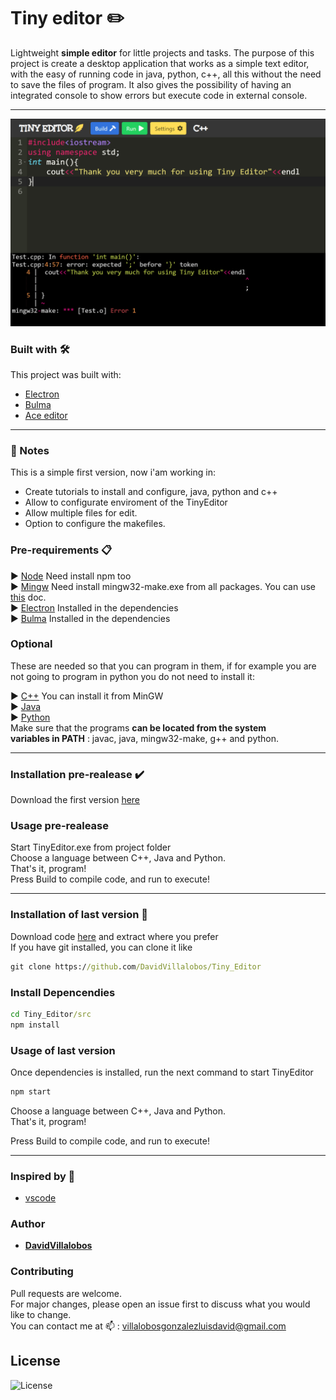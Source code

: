 # Tiny editor ✏️

Lightweight **simple editor** for little projects and tasks.
The purpose of this project is create a desktop application that works as a simple text editor, with the easy of running code in java, python, c++, all this without the need to save the files of program. It also gives the possibility of having an integrated console to show errors but execute code in external console.

---

![Code](demo/WindowCode.png)   

### Built with 🛠️
This project was built with:

* [Electron](https://www.electronjs.org/)
* [Bulma](https://bulma.io/)
* [Ace editor](https://ace.c9.io/)
  
---

### 📃 Notes

This is a simple first version, now i'am working in:
* Create tutorials to install and configure, java, python and c++
* Allow to configurate enviroment of the TinyEditor
* Allow multiple files for edit.
* Option to configure the makefiles.  

### Pre-requirements 📋

 ▶️ [Node](https://nodejs.org/es/) Need install npm too   
 ▶️ [Mingw](https://osdn.net/projects/mingw/releases/) Need install mingw32-make.exe from all packages. You can use [this](https://github.com/DavidVillalobos/Tiny_Editor/blob/master/doc/Install_MinGW.md) doc.  
 ▶️ [Electron](https://nodejs.org/es/) Installed in the dependencies  
 ▶️ [Bulma](https://bulma.io/) Installed in the dependencies  
 
### Optional  

These are needed so that you can program in them, if for example you are not going to program in python you do not need to install it:  

▶️ [C++](https://osdn.net/projects/mingw/releases/) You can install it from MinGW  
▶️ [Java](https://www.oracle.com/java/technologies/javase-downloads.html)  
▶️ [Python](https://www.python.org/)  
Make sure that the programs **can be located from the system   
variables in PATH** : javac, java, mingw32-make, g++ and python. 

---


### Installation pre-realease ✔️

Download the first version [here](https://github.com/DavidVillalobos/Tiny_Editor/releases)

### Usage pre-realease

Start TinyEditor.exe from project folder  
Choose a language between C++, Java and Python.  
That's it, program!  
Press Build to compile code, and run to execute!

---

### Installation of last version 🔧

Download code [here](https://github.com/DavidVillalobos/Tiny_Editor/archive/master.zip) and extract where you prefer  
If you have git installed, you can clone it like
~~~cmd
git clone https://github.com/DavidVillalobos/Tiny_Editor
~~~  
  
### Install Depencendies

~~~cmd
cd Tiny_Editor/src
npm install
~~~

### Usage of last version

Once dependencies is installed, run the 
next command to start TinyEditor  

~~~cmd
npm start
~~~

Choose a language between C++, Java and Python.  
That's it, program!  

Press Build to compile code, and run to execute!

---

### Inspired by 💭
* [vscode](https://code.visualstudio.com/)

### Author 

* **[DavidVillalobos](https://github.com/DavidVillalobos)** 

### Contributing

Pull requests are welcome.   
For major changes, please open an issue first to discuss what you would like to change.  
You can contact me at 📫 : villalobosgonzalezluisdavid@gmail.com  

## License

![License](https://img.shields.io/apm/l/vim-mode)
